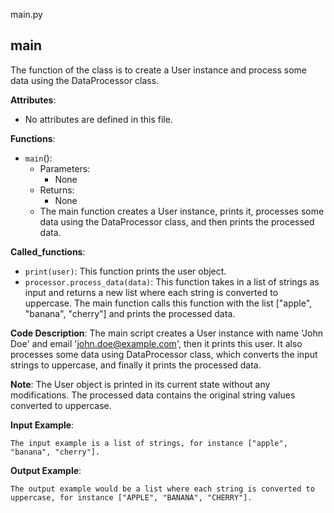 main.py

## main

The function of the class is to create a User instance and process some data using the DataProcessor class.

**Attributes**:

- No attributes are defined in this file.

**Functions**:

- `main`():
    - Parameters:
        - None
    - Returns:
        - None
    - The main function creates a User instance, prints it, processes some data using the DataProcessor class, and then prints the processed data.

**Called_functions**:

- `print(user)`: This function prints the user object.
- `processor.process_data(data)`: This function takes in a list of strings as input and returns a new list where each string is converted to uppercase. The main function calls this function with the list ["apple", "banana", "cherry"] and prints the processed data.

**Code Description**: 
The main script creates a User instance with name 'John Doe' and email 'john.doe@example.com', then it prints this user. It also processes some data using DataProcessor class, which converts the input strings to uppercase, and finally it prints the processed data.

**Note**: The User object is printed in its current state without any modifications. The processed data contains the original string values converted to uppercase.

**Input Example**: 

```
The input example is a list of strings, for instance ["apple", "banana", "cherry"].
```

**Output Example**: 

```
The output example would be a list where each string is converted to uppercase, for instance ["APPLE", "BANANA", "CHERRY"].
```